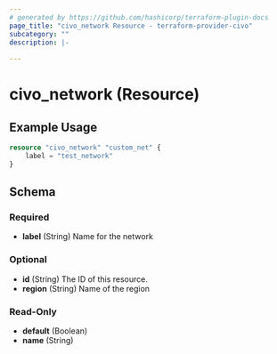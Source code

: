 ```yaml
---
# generated by https://github.com/hashicorp/terraform-plugin-docs
page_title: "civo_network Resource - terraform-provider-civo"
subcategory: ""
description: |-
  
---
```


# civo_network (Resource)



## Example Usage

```terraform
resource "civo_network" "custom_net" {
    label = "test_network"
}
```

<!-- schema generated by tfplugindocs -->
## Schema

### Required

- **label** (String) Name for the network

### Optional

- **id** (String) The ID of this resource.
- **region** (String) Name of the region

### Read-Only

- **default** (Boolean)
- **name** (String)


